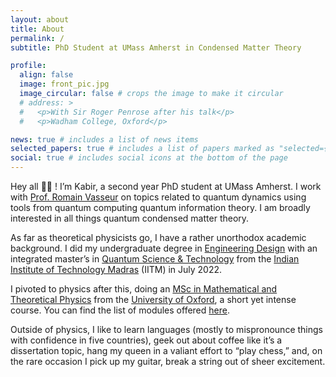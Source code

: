 ```yaml
---
layout: about
title: About
permalink: /
subtitle: PhD Student at UMass Amherst in Condensed Matter Theory

profile:
  align: false
  image: front_pic.jpg
  image_circular: false # crops the image to make it circular
  # address: >
  #   <p>With Sir Roger Penrose after his talk</p>
  #   <p>Wadham College, Oxford</p>

news: true # includes a list of news items
selected_papers: true # includes a list of papers marked as "selected={true}"
social: true # includes social icons at the bottom of the page
---
```


Hey all 👋🏾 ! I’m Kabir, a second year PhD student at UMass Amherst. I work with [Prof. Romain Vasseur](https://blogs.umass.edu/rvasseur/) on topics related to quantum dynamics using tools from quantum computing quantum information theory. I am broadly interested in all things quantum condensed matter theory.

As far as theoretical physicists go, I have a rather unorthodox academic background. I did my undergraduate degree in [Engineering Design](https://ed.iitm.ac.in/) with an integrated master’s in [Quantum Science & Technology](https://quantum.iitm.ac.in/programmes/) from the [Indian Institute of Technology Madras](https://www.iitm.ac.in/) (IITM) in July 2022.


I pivoted to physics after this, doing an [MSc in Mathematical and Theoretical Physics](https://www.ox.ac.uk/admissions/graduate/courses/msc-mathematical-and-theoretical-physics) from the [University of Oxford](https://www.ox.ac.uk/), a short yet intense course. You can find the list of modules offered [here](https://drive.google.com/file/d/1BhJ5_GwTvyxnIryoCewyi_9W5hqgMzjX/view?usp=sharing).

<!-- Recently my interests have shifted towards studying quantum information theoretic aspects in condensed matter physics. This is the broad area of my dissertation at Oxford. -->

Outside of physics, I like to learn languages (mostly to mispronounce things with confidence in five countries), geek out about coffee like it’s a dissertation topic, hang my queen in a valiant effort to “play chess,” and, on the rare occasion I pick up my guitar, break a string out of sheer excitement.


<!-- Write your biography here. Tell the world about yourself. Link to your favorite [subreddit](http://reddit.com). You can put a picture in, too. The code is already in, just name your picture `prof_pic.jpg` and put it in the `img/` folder.

Put your address / P.O. box / other info right below your picture. You can also disable any these elements by editing `profile` property of the YAML header of your `_pages/about.md`. Edit `_bibliography/papers.bib` and Jekyll will render your [publications page](/al-folio/publications/) automatically.

Link to your social media connections, too. This theme is set up to use [Font Awesome icons](http://fortawesome.github.io/Font-Awesome/) and [Academicons](https://jpswalsh.github.io/academicons/), like the ones below. Add your Facebook, Twitter, LinkedIn, Google Scholar, or just disable all of them. -->
